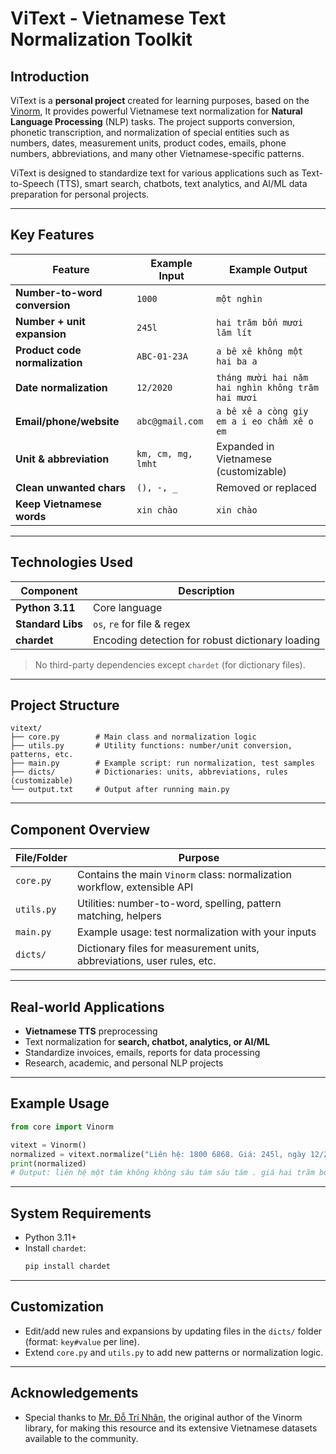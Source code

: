 # ViText - Vietnamese Text Normalization Toolkit

## Introduction

ViText is a **personal project** created for learning purposes, based on the [Vinorm](https://github.com/v-nhandt21/Vinorm), It provides powerful Vietnamese text normalization for **Natural Language Processing** (NLP) tasks. The project supports conversion, phonetic transcription, and normalization of special entities such as numbers, dates, measurement units, product codes, emails, phone numbers, abbreviations, and many other Vietnamese-specific patterns.

ViText is designed to standardize text for various applications such as Text-to-Speech (TTS), smart search, chatbots, text analytics, and AI/ML data preparation for personal projects.

---

## Key Features

| Feature                        | Example Input            | Example Output                                         |
|--------------------------------|--------------------------|--------------------------------------------------------|
| **Number-to-word conversion**  | `1000`                   | `một nghìn`                                            |
| **Number + unit expansion**    | `245l`                   | `hai trăm bốn mươi lăm lít`                            |
| **Product code normalization** | `ABC-01-23A`             | `a bê xê không một hai ba a`                           |
| **Date normalization**         | `12/2020`                | `tháng mười hai năm hai nghìn không trăm hai mươi`     |
| **Email/phone/website**        | `abc@gmail.com`          | `a bê xê a còng giy em a i eo chấm xê o em`            |
| **Unit & abbreviation**        | `km, cm, mg, lmht`       | Expanded in Vietnamese (customizable)                  |
| **Clean unwanted chars**       | `(), -, _`               | Removed or replaced                                    |
| **Keep Vietnamese words**      | `xin chào`               | `xin chào`                                             |

---

## Technologies Used

| Component     | Description                                                        |
|---------------|--------------------------------------------------------------------|
| **Python 3.11**  | Core language                                                  |
| **Standard Libs**| `os`, `re` for file & regex                                     |
| **chardet**      | Encoding detection for robust dictionary loading                |

> No third-party dependencies except `chardet` (for dictionary files).

---

## Project Structure

```
vitext/
├── core.py        # Main class and normalization logic
├── utils.py       # Utility functions: number/unit conversion, patterns, etc.
├── main.py        # Example script: run normalization, test samples
├── dicts/         # Dictionaries: units, abbreviations, rules (customizable)
└── output.txt     # Output after running main.py
```

---

## Component Overview

| File/Folder | Purpose                                                                          |
|-------------|----------------------------------------------------------------------------------|
| `core.py`   | Contains the main `Vinorm` class: normalization workflow, extensible API         |
| `utils.py`  | Utilities: number-to-word, spelling, pattern matching, helpers                   |
| `main.py`   | Example usage: test normalization with your inputs                               |
| `dicts/`    | Dictionary files for measurement units, abbreviations, user rules, etc.          |

---

## Real-world Applications

- **Vietnamese TTS** preprocessing
- Text normalization for **search, chatbot, analytics, or AI/ML**
- Standardize invoices, emails, reports for data processing
- Research, academic, and personal NLP projects

---

## Example Usage

```python
from core import Vinorm

vitext = Vinorm()
normalized = vitext.normalize("Liên hệ: 1800 6868. Giá: 245l, ngày 12/2020, mã ABC-01-23A")
print(normalized)
# Output: liên hệ một tám không không sáu tám sáu tám . giá hai trăm bốn mươi lăm lít , ngày tháng mười hai năm hai nghìn không trăm hai mươi , mã a bê xê không một hai ba a
```

---

## System Requirements

- Python 3.11+
- Install `chardet`:
  ```bash
  pip install chardet
  ```

---

## Customization

- Edit/add new rules and expansions by updating files in the `dicts/` folder (format: `key#value` per line).
- Extend `core.py` and `utils.py` to add new patterns or normalization logic.

---

## Acknowledgements

- Special thanks to [Mr. Đỗ Trí Nhân](https://github.com/v-nhandt21), the original author of the Vinorm library, for making this resource and its extensive Vietnamese datasets available to the community.